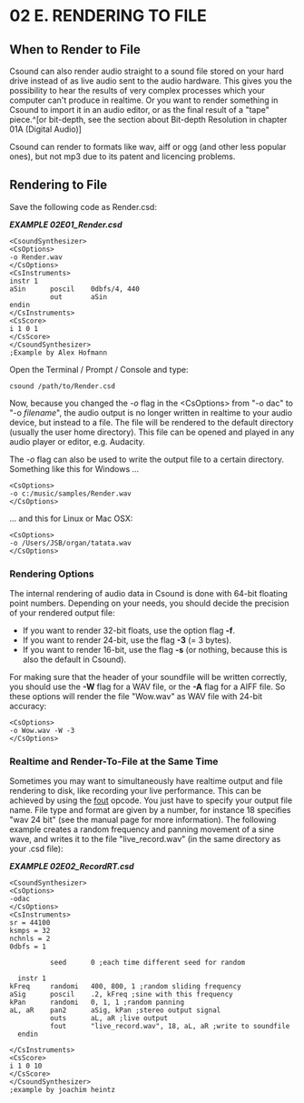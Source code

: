 02 E. RENDERING TO FILE
=======================

When to Render to File
----------------------

Csound can also render audio straight to a sound file stored on your
hard drive instead of as live audio sent to the audio hardware. This
gives you the possibility to hear the results of very complex processes
which your computer can't produce in realtime. Or you want to render
something in Csound to import it in an audio editor, or as the final
result of a "tape" piece.^[or bit-depth, see the section about 
Bit-depth Resolution in chapter 01A (Digital Audio)]

Csound can render to formats like wav, aiff or ogg (and other less
popular ones), but not mp3 due to its patent and licencing problems.


Rendering to File
-----------------

Save the following code as Render.csd:

   ***EXAMPLE 02E01\_Render.csd***

~~~csound
<CsoundSynthesizer>
<CsOptions>
-o Render.wav
</CsOptions>
<CsInstruments>
instr 1
aSin      poscil    0dbfs/4, 440
          out       aSin
endin
</CsInstruments>
<CsScore>
i 1 0 1
</CsScore>
</CsoundSynthesizer>
;Example by Alex Hofmann
~~~

Open the Terminal / Prompt / Console and type:

    csound /path/to/Render.csd

Now, because you changed the *-o* flag in the \<CsOptions\> from \"-o
dac\" to \"-o *filename*\", the audio output is no longer written in
realtime to your audio device, but instead to a file. The file will be
rendered to the default directory (usually the user home directory).
This file can be opened and played in any audio player or editor, e.g.
Audacity.

The *-o* flag can also be used to write the output file to a certain
directory. Something like this for Windows \...

    <CsOptions>
    -o c:/music/samples/Render.wav
    </CsOptions>

\... and this for Linux or Mac OSX:

    <CsOptions>
    -o /Users/JSB/organ/tatata.wav
    </CsOptions>


### Rendering Options

The internal rendering of audio data in Csound is done with 64-bit
floating point numbers. Depending on your needs, you should decide the
precision of your rendered output file:

-   If you want to render 32-bit floats, use the option flag **-f**.
-   If you want to render 24-bit, use the flag **-3** (= 3 bytes).
-   If you want to render 16-bit, use the flag **-s** (or nothing,
    because this is also the default in Csound).

For making sure that the header of your soundfile will be written
correctly, you should use the **-W** flag for a WAV file, or the **-A**
flag for a AIFF file. So these options will render the file \"Wow.wav\"
as WAV file with 24-bit accuracy:

    <CsOptions>
    -o Wow.wav -W -3
    </CsOptions>

### Realtime and Render-To-File at the Same Time

Sometimes you may want to simultaneously have realtime output and file
rendering to disk, like recording your live performance. This can be
achieved by using the
[fout](http://www.csounds.com/manual/html/fout.html)
opcode. You just have to specify your output file name. File type and
format are given by a number, for instance 18 specifies \"wav 24 bit\"
(see the manual page for more information). The following example
creates a random frequency and panning movement of a sine wave, and
writes it to the file \"live\_record.wav\" (in the same directory as
your .csd file):

   ***EXAMPLE 02E02\_RecordRT.csd***

~~~csound
<CsoundSynthesizer>
<CsOptions>
-odac
</CsOptions>
<CsInstruments>
sr = 44100
ksmps = 32
nchnls = 2
0dbfs = 1

          seed      0 ;each time different seed for random

  instr 1
kFreq     randomi   400, 800, 1 ;random sliding frequency
aSig      poscil    .2, kFreq ;sine with this frequency
kPan      randomi   0, 1, 1 ;random panning
aL, aR    pan2      aSig, kPan ;stereo output signal
          outs      aL, aR ;live output
          fout      "live_record.wav", 18, aL, aR ;write to soundfile
  endin

</CsInstruments>
<CsScore>
i 1 0 10
</CsScore>
</CsoundSynthesizer>
;example by joachim heintz
~~~
